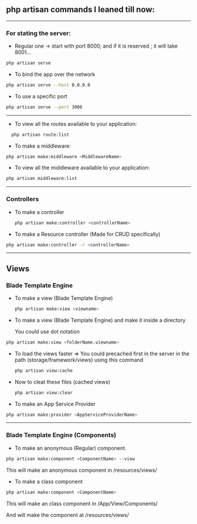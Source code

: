 ## php artisan commands I leaned till now:

---

### For stating the server:

- Regular one -> start with port 8000; and if it is reserved ; it will take 8001...
```bash
php artisan serve	
```
- To bind the app over the network
```bash
php artisan serve --host 0.0.0.0 
```
- To use a specific port
```bash
php artisan serve --port 3000
```
---

- To view all the routes available to your application:
```bash
  php artisan route:list
```

- To make a middleware:
```bash
php artisan make:middleware <MiddlewareName>
```

-  To view all the middleware available to your application:

  ```bash
  php artisan middleware:list
  ```

----

### Controllers

- To make a controller

  ```bash
  php artisan make:controller <controllerName>
  ```
- To make a Resource controller (Made for CRUD specifically)

```bash
php artisan make:controller -r <controllerName>
```

---

## Views

### Blade Template Engine

- To make a view (Blade Template Engine)

  ```bash
  php artisan make:view <viewname>
  ```

- To make a view (Blade Template Engine) and make it inside a directory

  You could use dot notation

```bash 
php artisan make:view <folderName.viewname>
```

- To load the views faster => You could precached first in the server in the path (storage/framework/views) using this command

  ```bash
  php artisan view:cache 
  ```


- Now  to cleat these files (cached views)

  ```bash
  php artisan view:clear
  ```

- To make an App Service Provider

```bash
php artisan make:provider <AppServiceProviderName>
```

---

### Blade Template Engine (Components)

- To make an anonymous (Regular) component.

```bash
php artisan make:component <ComponentName> --view
```

<p>This will make an anonymous component in /resources/views/</p>

- To make a class component  

```bash
php artisan make:component <ComponentName>
```

<p>This will make an class component in /App/View/Components/</p>

<p>And will make the component at /resources/views/</p>





